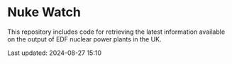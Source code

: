 # Nuke Watch

This repository includes code for retrieving the latest information available on the output of EDF nuclear power plants in the UK.

Last updated: 2024-08-27 15:10